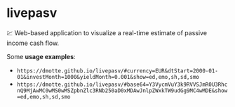 # livepasv

:chart: Web-based application to visualize a real-time estimate of passive income cash flow.

Some **usage examples**:

- `https://dmotte.github.io/livepasv/#currency=EUR&dtStart=2000-01-01&investMonth=1000&yieldMonth=0.001&show=ed,emo,sh,sd,smo`
- `https://dmotte.github.io/livepasv/#base64=Y3VycmVuY3k9RVVSJmR0U3RhcnQ9MjAwMC0wMS0wMSZpbnZlc3RNb250aD0xMDAwJnlpZWxkTW9udGg9MC4wMDE&show=ed,emo,sh,sd,smo`
